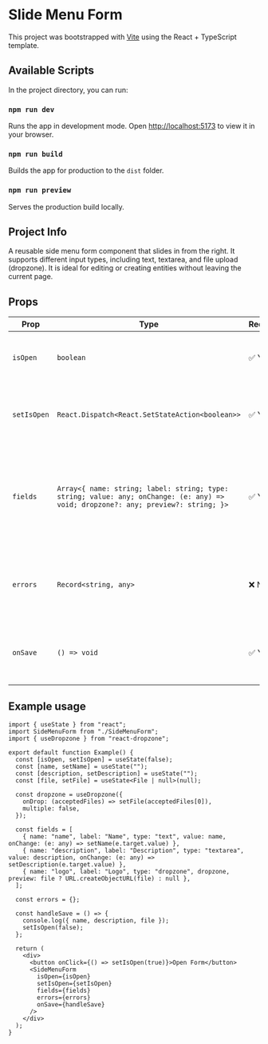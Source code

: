 # Slide Menu Form

This project was bootstrapped with [Vite](https://vitejs.dev/) using the React + TypeScript template.

## Available Scripts

In the project directory, you can run:

### `npm run dev`

Runs the app in development mode. Open [http://localhost:5173](http://localhost:5173) to view it in your browser.

### `npm run build`

Builds the app for production to the `dist` folder.

### `npm run preview`

Serves the production build locally.

## Project Info

A reusable side menu form component that slides in from the right. It supports different input types, including text, textarea, and file upload (dropzone). It is ideal for editing or creating entities without leaving the current page.

## Props
| Prop        | Type                                                                                                                              | Required | Description                                                                                |
| ----------- | --------------------------------------------------------------------------------------------------------------------------------- | -------- | ------------------------------------------------------------------------------------------ |
| `isOpen`    | `boolean`                                                                                                                         | ✅ Yes    | Controls whether the side menu is open or closed.                                          |
| `setIsOpen` | `React.Dispatch<React.SetStateAction<boolean>>`                                                                                   | ✅ Yes    | Function to update the `isOpen` state (e.g., toggling the menu).                           |
| `fields`    | `Array<{ name: string; label: string; type: string; value: any; onChange: (e: any) => void; dropzone?: any; preview?: string; }>` | ✅ Yes    | Array of field objects defining form inputs. Supports `text`, `textarea`, `dropzone`, etc. |
| `errors`    | `Record<string, any>`                                                                                                             | ❌ No     | Object containing validation errors keyed by field names.                                  |
| `onSave`    | `() => void`                                                                                                                      | ✅ Yes    | Callback triggered when the user clicks the “Save” button.                                 |

## Example usage
```tsx
import { useState } from "react";
import SideMenuForm from "./SideMenuForm";
import { useDropzone } from "react-dropzone";

export default function Example() {
  const [isOpen, setIsOpen] = useState(false);
  const [name, setName] = useState("");
  const [description, setDescription] = useState("");
  const [file, setFile] = useState<File | null>(null);

  const dropzone = useDropzone({
    onDrop: (acceptedFiles) => setFile(acceptedFiles[0]),
    multiple: false,
  });

  const fields = [
    { name: "name", label: "Name", type: "text", value: name, onChange: (e: any) => setName(e.target.value) },
    { name: "description", label: "Description", type: "textarea", value: description, onChange: (e: any) => setDescription(e.target.value) },
    { name: "logo", label: "Logo", type: "dropzone", dropzone, preview: file ? URL.createObjectURL(file) : null },
  ];

  const errors = {};

  const handleSave = () => {
    console.log({ name, description, file });
    setIsOpen(false);
  };

  return (
    <div>
      <button onClick={() => setIsOpen(true)}>Open Form</button>
      <SideMenuForm
        isOpen={isOpen}
        setIsOpen={setIsOpen}
        fields={fields}
        errors={errors}
        onSave={handleSave}
      />
    </div>
  );
}
